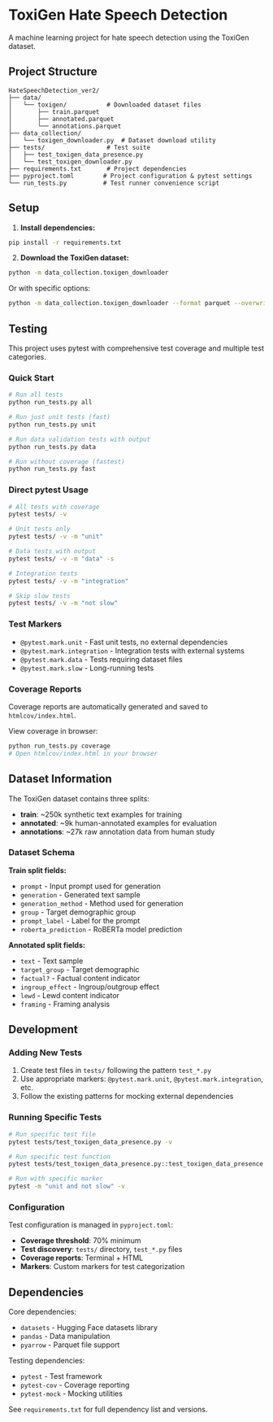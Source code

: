 # ToxiGen Hate Speech Detection

A machine learning project for hate speech detection using the ToxiGen dataset.

## Project Structure

```
HateSpeechDetection_ver2/
├── data/
│   └── toxigen/           # Downloaded dataset files
│       ├── train.parquet
│       ├── annotated.parquet
│       └── annotations.parquet
├── data_collection/
│   └── toxigen_downloader.py  # Dataset download utility
├── tests/                 # Test suite
│   ├── test_toxigen_data_presence.py
│   └── test_toxigen_downloader.py
├── requirements.txt       # Project dependencies
├── pyproject.toml        # Project configuration & pytest settings
└── run_tests.py          # Test runner convenience script
```

## Setup

1. **Install dependencies:**
```bash
pip install -r requirements.txt
```

2. **Download the ToxiGen dataset:**
```bash
python -m data_collection.toxigen_downloader
```

Or with specific options:
```bash
python -m data_collection.toxigen_downloader --format parquet --overwrite
```

## Testing

This project uses pytest with comprehensive test coverage and multiple test categories.

### Quick Start

```bash
# Run all tests
python run_tests.py all

# Run just unit tests (fast)
python run_tests.py unit

# Run data validation tests with output
python run_tests.py data

# Run without coverage (fastest)
python run_tests.py fast
```

### Direct pytest Usage

```bash
# All tests with coverage
pytest tests/ -v

# Unit tests only
pytest tests/ -v -m "unit"

# Data tests with output
pytest tests/ -v -m "data" -s

# Integration tests
pytest tests/ -v -m "integration"

# Skip slow tests
pytest tests/ -v -m "not slow"
```

### Test Markers

- `@pytest.mark.unit` - Fast unit tests, no external dependencies
- `@pytest.mark.integration` - Integration tests with external systems
- `@pytest.mark.data` - Tests requiring dataset files
- `@pytest.mark.slow` - Long-running tests

### Coverage Reports

Coverage reports are automatically generated and saved to `htmlcov/index.html`.

View coverage in browser:
```bash
python run_tests.py coverage
# Open htmlcov/index.html in your browser
```

## Dataset Information

The ToxiGen dataset contains three splits:

- **train**: ~250k synthetic text examples for training
- **annotated**: ~9k human-annotated examples for evaluation  
- **annotations**: ~27k raw annotation data from human study

### Dataset Schema

**Train split fields:**
- `prompt` - Input prompt used for generation
- `generation` - Generated text sample
- `generation_method` - Method used for generation
- `group` - Target demographic group
- `prompt_label` - Label for the prompt
- `roberta_prediction` - RoBERTa model prediction

**Annotated split fields:**
- `text` - Text sample
- `target_group` - Target demographic
- `factual?` - Factual content indicator
- `ingroup_effect` - Ingroup/outgroup effect
- `lewd` - Lewd content indicator
- `framing` - Framing analysis

## Development

### Adding New Tests

1. Create test files in `tests/` following the pattern `test_*.py`
2. Use appropriate markers: `@pytest.mark.unit`, `@pytest.mark.integration`, etc.
3. Follow the existing patterns for mocking external dependencies

### Running Specific Tests

```bash
# Run specific test file
pytest tests/test_toxigen_data_presence.py -v

# Run specific test function
pytest tests/test_toxigen_data_presence.py::test_toxigen_data_presence -v

# Run with specific marker
pytest -m "unit and not slow" -v
```

### Configuration

Test configuration is managed in `pyproject.toml`:

- **Coverage threshold**: 70% minimum
- **Test discovery**: `tests/` directory, `test_*.py` files
- **Coverage reports**: Terminal + HTML
- **Markers**: Custom markers for test categorization

## Dependencies

Core dependencies:
- `datasets` - Hugging Face datasets library
- `pandas` - Data manipulation
- `pyarrow` - Parquet file support

Testing dependencies:
- `pytest` - Test framework
- `pytest-cov` - Coverage reporting
- `pytest-mock` - Mocking utilities

See `requirements.txt` for full dependency list and versions.